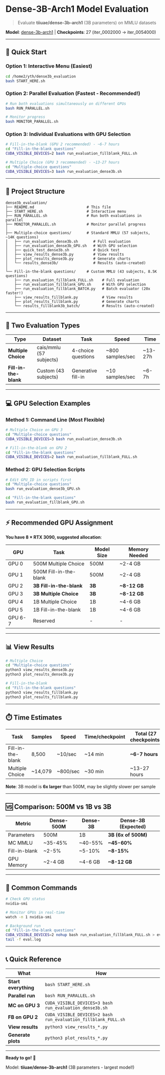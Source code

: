 # Dense-3B-Arch1 Model Evaluation

> Evaluate **tiiuae/dense-3b-arch1** (3B parameters) on MMLU datasets

**Model**: [dense-3b-arch1](https://huggingface.co/tiiuae/dense-3b-arch1) | **Checkpoints**: 27 (iter_0002000 → iter_0054000)

---

## 🚀 Quick Start

### Option 1: Interactive Menu (Easiest)

```bash
cd /home2/yth/dense3b_evaluation
bash START_HERE.sh
```

### Option 2: Parallel Evaluation (Fastest - Recommended!)

```bash
# Run both evaluations simultaneously on different GPUs
bash RUN_PARALLEL.sh

# Monitor progress
bash MONITOR_PARALLEL.sh
```

### Option 3: Individual Evaluations with GPU Selection

```bash
# Fill-in-the-blank (GPU 2 recommended) - ~6-7 hours
cd "Fill-in-the-blank questions"
CUDA_VISIBLE_DEVICES=2 bash run_evaluation_fillblank_FULL.sh

# Multiple Choice (GPU 3 recommended) - ~13-27 hours  
cd "Multiple-choice questions"
CUDA_VISIBLE_DEVICES=3 bash run_evaluation_dense3b.sh
```

---

## 📂 Project Structure

```
dense3b_evaluation/
├── README.md                        # This file
├── START_HERE.sh                    # Interactive menu
├── RUN_PARALLEL.sh                  # Run both evaluations in parallel
├── MONITOR_PARALLEL.sh              # Monitor parallel progress
│
├── Multiple-choice questions/       # Standard MMLU (57 subjects, ~14K questions)
│   ├── run_evaluation_dense3b.sh       # Full evaluation
│   ├── run_evaluation_dense3b_GPU.sh   # With GPU selection
│   ├── quick_test_dense3b.sh           # Quick test
│   ├── view_results_dense3b.py         # View results
│   ├── plot_results_dense3b.py         # Generate charts
│   └── results_dense3b/                # Results (auto-created)
│
└── Fill-in-the-blank questions/     # Custom MMLU (43 subjects, 8.5K questions)
    ├── run_evaluation_fillblank_FULL.sh    # Full evaluation
    ├── run_evaluation_fillblank_GPU.sh     # With GPU selection  
    ├── run_evaluation_fillblank_BATCH.py   # Batch evaluator (20x faster!)
    ├── view_results_fillblank.py           # View results
    ├── plot_results_fillblank.py           # Generate charts
    └── results_fillblank3b_batch/          # Results (auto-created)
```

---

## 🎯 Two Evaluation Types

| Type | Dataset | Task | Speed | Time |
|------|---------|------|-------|------|
| **Multiple Choice** | cais/mmlu (57 subjects) | 4-choice questions | ~800 samples/sec | ~13-27h |
| **Fill-in-the-blank** | Custom (43 subjects) | Generative fill-in | ~10 samples/sec | ~6-7h |

---

## 💻 GPU Selection Examples

### Method 1: Command Line (Most Flexible)

```bash
# Multiple Choice on GPU 3
cd "Multiple-choice questions"
CUDA_VISIBLE_DEVICES=3 bash run_evaluation_dense3b.sh

# Fill-in-the-blank on GPU 2
cd "Fill-in-the-blank questions"
CUDA_VISIBLE_DEVICES=2 bash run_evaluation_fillblank_FULL.sh
```

### Method 2: GPU Selection Scripts

```bash
# Edit GPU_ID in scripts first
cd "Multiple-choice questions"
bash run_evaluation_dense3b_GPU.sh

cd "Fill-in-the-blank questions"
bash run_evaluation_fillblank_GPU.sh
```

---

## ⚡ Recommended GPU Assignment

**You have 8 × RTX 3090, suggested allocation**:

| GPU | Task | Model Size | Memory Needed |
|-----|------|-----------|---------------|
| GPU 0 | 500M Multiple Choice | 500M | ~2-4 GB |
| GPU 1 | 500M Fill-in-the-blank | 500M | ~2-4 GB |
| GPU 2 | **3B Fill-in-the-blank** | **3B** | **~8-12 GB** |
| GPU 3 | **3B Multiple Choice** | **3B** | **~8-12 GB** |
| GPU 4 | 1B Multiple Choice | 1B | ~4-6 GB |
| GPU 5 | 1B Fill-in-the-blank | 1B | ~4-6 GB |
| GPU 6-7 | Reserved | - | - |

---

## 📊 View Results

```bash
# Multiple Choice
cd "Multiple-choice questions"
python3 view_results_dense3b.py
python3 plot_results_dense3b.py

# Fill-in-the-blank
cd "Fill-in-the-blank questions"
python3 view_results_fillblank.py
python3 plot_results_fillblank.py
```

---

## ⏱️ Time Estimates

| Task | Samples | Speed | Time/checkpoint | Total (27 checkpoints) |
|------|---------|-------|----------------|----------------------|
| Fill-in-the-blank | 8,500 | ~10/sec | ~14 min | **~6-7 hours** |
| Multiple Choice | ~14,079 | ~800/sec | ~30 min | ~13-27 hours |

**Note**: 3B model is **6x larger** than 500M, may be slightly slower per sample

---

## 🆚 Comparison: 500M vs 1B vs 3B

| Metric | Dense-500M | Dense-3B | Dense-3B (Expected) |
|--------|------------|----------|---------------------|
| Parameters | 500M | 1B | **3B (6x of 500M)** |
| MC MMLU | ~35-45% | ~40-55% | **~45-60%** |
| Fill-in-blank | ~2-5% | ~5-10% | **~8-15%** |
| GPU Memory | ~2-4 GB | ~4-6 GB | **~8-12 GB** |

---

## 🔧 Common Commands

```bash
# Check GPU status
nvidia-smi

# Monitor GPUs in real-time
watch -n 1 nvidia-smi

# Background run
cd "Fill-in-the-blank questions"
CUDA_VISIBLE_DEVICES=2 nohup bash run_evaluation_fillblank_FULL.sh > eval.log 2>&1 &
tail -f eval.log
```

---

## 📞 Quick Reference

| What | How |
|------|-----|
| **Start everything** | `bash START_HERE.sh` |
| **Parallel run** | `bash RUN_PARALLEL.sh` |
| **MC on GPU 3** | `CUDA_VISIBLE_DEVICES=3 bash run_evaluation_dense3b.sh` |
| **FB on GPU 2** | `CUDA_VISIBLE_DEVICES=2 bash run_evaluation_fillblank_FULL.sh` |
| **View results** | `python3 view_results_*.py` |
| **Generate plots** | `python3 plot_results_*.py` |

---

**Ready to go!** 🚀

Model: **tiiuae/dense-3b-arch1** (3B parameters - largest model!)

